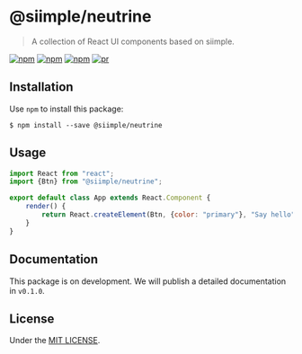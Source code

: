 # @siimple/neutrine 

> A collection of React UI components based on siimple.

[![npm](https://img.shields.io/npm/v/@siimple/neutrine.svg?style=flat-square)](https://www.npmjs.com/package/@siimple/neutrine)
[![npm](https://img.shields.io/npm/dt/@siimple/neutrine.svg?style=flat-square)](https://www.npmjs.com/package/@siimple/neutrine)
[![npm](https://img.shields.io/npm/l/@siimple/neutrine.svg?style=flat-square)](https://github.com/siimple/@siimple/neutrine)
[![pr](https://img.shields.io/badge/PRs-welcome-brightgreen.svg?style=flat-square)]()

## Installation

Use `npm` to install this package: 

```
$ npm install --save @siimple/neutrine
```

## Usage

```javascript
import React from "react";
import {Btn} from "@siimple/neutrine";

export default class App extends React.Component {
    render() {
        return React.createElement(Btn, {color: "primary"}, "Say hello");
    }
}
```

## Documentation

This package is on development. We will publish a detailed documentation in `v0.1.0`.


## License 

Under the [MIT LICENSE](./LICENSE).

